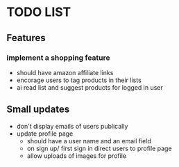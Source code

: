 # TODO LIST

## Features 
 ### implement a shopping feature
  - should have amazon affiliate links
  - encorage users to tag products in their lists
  - ai read list and suggest products for logged in user




## Small updates
 - don't display emails of users publically
 - update profile page
    - should have a user name and an email field
    - on sign up/ first sign in direct users to profile page
    - allow uploads of images for profile